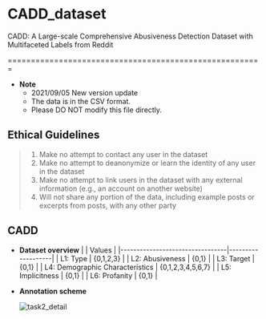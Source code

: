 # CADD_dataset
CADD: A Large-scale Comprehensive Abusiveness Detection Dataset with Multifaceted Labels from Reddit

=======================================================

* __Note__
  * 2021/09/05 New version update
  * The data is in the CSV format.
  * Please DO NOT modify this file directly.

## Ethical Guidelines
>1. Make no attempt to contact any user in the dataset
>2. Make no attempt to deanonymize or learn the identity of any user in the dataset
>3. Make no attempt to link users in the dataset with any external information (e.g., an account on another website)
>4. Will not share any portion of the data, including example posts or excerpts from posts, with any other party


## CADD
* __Dataset overview__
|                                 | Values            |
|---------------------------------|-------------------|
| L1: Type                        | {0,1,2,3}         |
| L2: Abusiveness                 | {0,1}             |
| L3: Target                      | {0,1}             |
| L4: Demographic Characteristics | {0,1,2,3,4,5,6,7} |
| L5: Implicitness                | {0,1}             |
| L6: Profanity                   | {0,1}             |


* __Annotation scheme__

  ![task2_detail](https://user-images.githubusercontent.com/40844310/132124971-68b48ac4-a69d-41a6-accf-c9a8ed7bba46.png)



